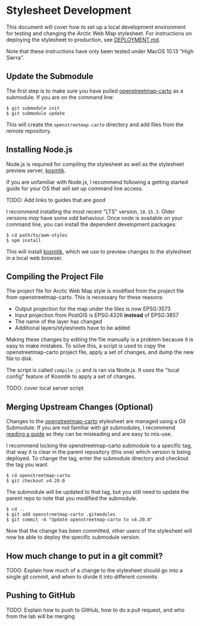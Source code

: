 # Stylesheet Development

This document will cover how to set up a local development environment for testing and changing the Arctic Web Map stylesheet. For instructions on deploying the stylesheet to production, see [DEPLOYMENT.md](DEPLOYMENT.md).

Note that these instructions have only been tested under MacOS 10.13 "High Sierra".

## Update the Submodule

The first step is to make sure you have pulled [openstreetmap-carto][] as a submodule. If you are on the command line:

```terminal
$ git submodule init
$ git submodule update
```

This will create the `openstreetmap-carto` directory and add files from the remote repository.

## Installing Node.js

Node.js is required for compiling the stylesheet as well as the stylesheet preview server, [kosmtik][].

If you are unfamiliar with Node.js, I recommend following a getting started guide for your OS that will set up command line access.

TODO: Add links to guides that are *good*

I recommend installing the most recent "LTS" version, `10.15.3`. Older versions *may* have some odd behaviour. Once node is available on your command line, you can install the dependent development packages:

```
$ cd path/to/awm-styles
$ npm install
```

This will install [kosmtik][], which we use to preview changes to the stylesheet in a local web browser.

## Compiling the Project File

The project file for Arctic Web Map style is modified from the project file from openstreetmap-carto. This is necessary for these reasons:

* Output projection for the map under the tiles is now EPSG:3573
* Input projection from PostGIS is EPSG:4326 **instead** of EPSG:3857
* The name of the layer has changed
* Additional layers/stylesheets have to be added

Making these changes by editing the file manually is a problem because it is easy to make mistakes. To solve this, a script is used to copy the openstreetmap-carto project file, apply a set of changes, and dump the new file to disk.

The script is called `compile.js` and is ran via Node.js. It uses the "local config" feature of Kosmtik to apply a set of changes.

TODO: cover local server script

## Merging Upstream Changes (Optional)

Changes to the [openstreetmap-carto][] stylesheet are managed using a Git Submodule. If you are not familiar with git submodules, I recommend [reading a guide](https://git-scm.com/book/en/v2/Git-Tools-Submodules) as they can be misleading and are easy to mis-use.

I recommend locking the openstreetmap-carto submodule to a specific tag, that way it is clear in the parent repository (this one) which version is being deployed. To change the tag, enter the submodule directory and checkout the tag you want.

```terminal
$ cd openstreetmap-carto
$ git checkout v4.20.0
```

The submodule will be updated to that tag, but you still need to update the parent repo to note that you modified the submodule.

```terminal
$ cd ..
$ git add openstreetmap-carto .gitmodules
$ git commit -m "Update openstreetmap-carto to v4.20.0"
```

Now that the change has been committed, other users of the stylesheet will now be able to deploy the specific submodule version.


[kosmtik]: https://github.com/kosmtik/kosmtik
[openstreetmap-carto]: https://github.com/gravitystorm/openstreetmap-carto

## How much change to put in a git commit?

TODO: Explain how much of a change to the stylesheet should go into a single git commit, and when to divide it into different commits

## Pushing to GitHub

TODO: Explain how to push to GitHub, how to do a pull request, and who from the lab will be merging
